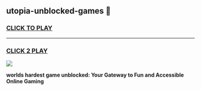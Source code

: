 
## utopia-unblocked-games 👋
<h3>
<a href="https://premium.freeplayer.one?title=utopia-unblocked-games&ref=14F">CLICK TO PLAY</a></h3>
<hr>

<h3>
<a href="https://premium.freeplayer.one?title=utopia-unblocked-games&ref=14F">CLICK 2 PLAY</a>
  
</h3>

<a href="https://premium.freeplayer.one?title=utopia-unblocked-games&ref=12F/"><img src="https://clearcache.store/games.png"></a>


**worlds hardest game unblocked: Your Gateway to Fun and Accessible Online Gaming**
